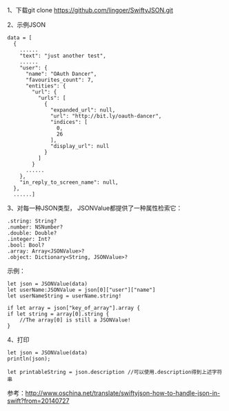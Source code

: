 1、下载git clone https://github.com/lingoer/SwiftyJSON.git

2、示例JSON

	data = [
	  {
	    ......
	    "text": "just another test",
	    ......
	    "user": {
	      "name": "OAuth Dancer",
	      "favourites_count": 7,
	      "entities": {
	        "url": {
	          "urls": [
	            {
	              "expanded_url": null,
	              "url": "http://bit.ly/oauth-dancer",
	              "indices": [
	                0,
	                26
	              ],
	              "display_url": null
	            }
	          ]
	        }
	      ......
	    },
	    "in_reply_to_screen_name": null,
	  },
	  ......]

3、对每一种JSON类型， JSONValue都提供了一种属性检索它： 

	.string: String?
	.number: NSNumber?
	.double: Double?
	.integer: Int?
	.bool: Bool? 
	.array: Array<JSONValue>?
	.object: Dictionary<String, JSONValue>?

示例：

	let json = JSONValue(data)
	let userName:JSONValue = json[0]["user"]["name"]
	let userNameString = userName.string!

	if let array = json["key_of_array"].array {
	if let string = array[0].string {
		//The array[0] is still a JSONValue!
	}

4、打印

	let json = JSONValue(data)
	println(json);

	let printableString = json.description //可以使用.description得到上述字符串


参考：<a href="http://www.oschina.net/translate/swiftyjson-how-to-handle-json-in-swift?from=20140727">http://www.oschina.net/translate/swiftyjson-how-to-handle-json-in-swift?from=20140727</a>